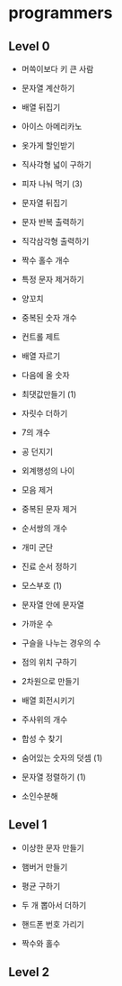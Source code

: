 # programmers


## Level 0

- 머쓱이보다 키 큰 사람
- 문자열 계산하기
- 배열 뒤집기
- 아이스 아메리카노
- 옷가게 할인받기
- 직사각형 넓이 구하기
- 피자 나눠 먹기 (3)
- 문자열 뒤집기
- 문자 반복 출력하기
- 직각삼각형 출력하기
- 짝수 홀수 개수

- 특정 문자 제거하기
- 양꼬치
- 중복된 숫자 개수
- 컨트롤 제트
- 배열 자르기
- 다음에 올 숫자
- 최댓값만들기 (1)
- 자릿수 더하기
- 7의 개수
- 공 던지기
- 외계행성의 나이
- 모음 제거
- 중복된 문자 제거
- 순서쌍의 개수
- 개미 군단
- 진료 순서 정하기
- 모스부호 (1)
- 문자열 안에 문자열
- 가까운 수
- 구슬을 나누는 경우의 수
- 점의 위치 구하기
- 2차원으로 만들기
- 배열 회전시키기
- 주사위의 개수
- 합성 수 찾기
- 숨어있는 숫자의 덧셈 (1)
- 문자열 정렬하기 (1)
- 소인수분해

## Level 1

- 이상한 문자 만들기
- 햄버거 만들기

- 평균 구하기
- 두 개 뽑아서 더하기
- 핸드폰 번호 가리기
- 짝수와 홀수


## Level 2
